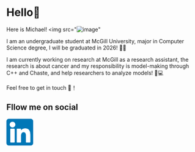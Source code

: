 # Hello👋

Here is Michael!        <img src="![image](https://user-images.githubusercontent.com/120589837/231780964-bb17f6ed-96d7-404b-80e9-46287d27c3bc.png)"


I am an undergraduate student at McGill University, major in Computer Science degree, I will be graduated in 2026! 🧑‍🎓

I am currently working on research at McGill as a research assistant, the research is about cancer and my responsibility is model-making through C++ and Chaste, and help researchers to analyze models! 🦠💻

Feel free to get in touch 🤝！

## Fllow me on social

<a href="https://www.linkedin.com/in/yongan-yu-0327an/" target="_blank">
<img src="https://github.com/Michaelyya/public-images/blob/main/174857.png" alt="LinkedIn logo" | width= "70"/>
</a>
